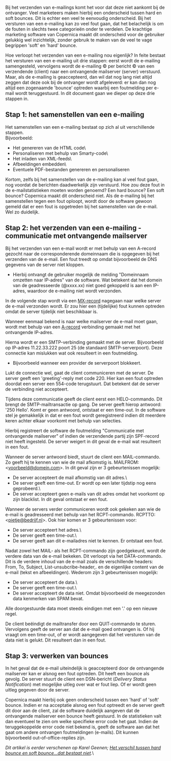 Bij het verzenden van e-mailings komt het voor dat deze niet aankomt bij
de ontvanger. Veel marketeers maken hierbij een onderscheid tussen hard
en soft bounces. Dit is echter een veel te eenvoudig onderscheid. Bij
het versturen van een e-mailing kan zo veel fout gaan, dat het
belachelijk is om de fouten in slechts twee categorieën onder te
verdelen. De krachtige marketing software van Copernica maakt dit
onderscheid voor de gebruiker gelukkig wel inzichtelijk, zonder gebruik
te maken van de veel te vage begrippen 'soft' en 'hard' bounce.

Hoe verloopt het verzenden van een e-mailing nou eigenlijk? In feite
bestaat het versturen van een e-mailing uit drie stappen: eerst wordt de
e-mailing samengesteld, vervolgens wordt de e-mailing © per bericht ©
van een verzendende (client) naar een ontvangende mailserver (server)
verstuurd. Maar, als de e-mailing is geaccepteerd, dan wil dat nog lang
niet altijd zeggen dat deze ook bij de ontvanger wordt afgeleverd: er
kan dan nog altijd een zogenaamde 'bounce' optreden waarbij een
foutmelding per e-mail wordt teruggestuurd. In dit document gaan we
dieper op deze drie stappen in.

Stap 1: het samenstellen van een e-mailing
------------------------------------------

Het samenstellen van een e-mailing bestaat op zich al uit verschillende
stappen.\
 Bijvoorbeeld:

-   Het genereren van de HTML code\
-   Personaliseren met behulp van Smarty-code\
-   Het inladen van XML-feeds\
-   Afbeeldingen embedden\
-   Eventuele PDF-bestanden genereren en personaliseren

Kortom, zelfs bij het samenstellen van de e-mailing kan al veel fout
gaan, nog voordat de berichten daadwerkelijk zijn verstuurd. Hoe zou
deze fout in de e-mailstatistieken moeten worden genoemd? Een hard
bounce? Een soft bounce? Copernica maakt dit onderscheid niet. Als de
e-mailing bij het samenstellen tegen een fout oploopt, wordt door de
software gewoon gemeld dat er een fout is opgetreden bij het
samenstellen van de e-mail. Wel zo duidelijk.

Stap 2: het verzenden van een e-mailing - communicatie met ontvangende mailserver
---------------------------------------------------------------------------------

Bij het verzenden van een e-mail wordt er met behulp van een A-record
gezocht naar de corresponderende domeinnaam die is opgegeven bij het
verzenden van de e-mail. Een fout treedt op omdat bijvoorbeeld de DNS
gegevens van de server niet kloppen.

-   Hierbij ontvangt de gebruiker mogelijk de melding "Domeinnaam
    omzetten naar IP-adres" van de software. Wat betekent dat het domein
    van de geadresseerde (@xxxx.xx) niet goed gekoppeld is aan een
    IP-adres, waardoor de e-mailing niet wordt verzonden.

In de volgende stap wordt via een
[MX-record](http://www.copernica.com/nl/over-ons/nieuws/a-record-en-mx-record-hoe-werkt-dat "A records en MX records")
nagegaan naar welke server de e-mail verzonden wordt. Er zou hier een
(tijdelijke) fout kunnen optreden omdat de server tijdelijk niet
beschikbaar is.

Wanneer eenmaal bekend is naar welke mailserver de e-mail moet gaan,
wordt met behulp van een
[A-record](http://www.copernica.com/nl/over-ons/nieuws/a-record-en-mx-record-hoe-werkt-dat "A records en MX records")
verbinding gemaakt met het ontvangende IP-adres.

Hierna wordt er een SMTP-verbinding gemaakt met de server. Bijvoorbeeld
op IP-adres 11.22.33.222 poort 25 (de standaard SMTP-serverpoort). Deze
connectie kan mislukken wat ook resulteert in een foutmelding.

-   Bijvoorbeeld wanneer een provider de serverpoort blokkeert.

Lukt de connectie wel, gaat de client communiceren met de server. De
server geeft een 'greeting'-reply met code 220. Hier kan een fout
optreden doordat een server een 554-code terugstuurt. Dat betekent dat
de server de verbinding niet accepteert.

Tijdens deze communicatie geeft de client eerst een HELO-commando. Dit
brengt de SMTP-mailtransactie op gang. De server geeft hierop antwoord:
'250 Hello'. Komt er geen antwoord, ontstaat er een time-out. In de
software stel je gemakkelijk in dat er een fout wordt geregistreerd
indien dit meerdere keren achter elkaar voorkomt met behulp van
selecties.

Hierbij registreert de software de foutmelding "Communicatie met
ontvangende mailserver" of indien de verzendende partij zijn SPF-record
niet heeft ingesteld. De server weigert in dit geval de e-mail wat
resulteert in een fout.

Wanneer de server antwoord biedt, stuurt de client een MAIL-commando. Zo
geeft hij te kennen van wie de mail afkomstig is.
MAILFROM:\<voorbeeld@domein.com\>. In dit geval zijn er 3 gebeurtenissen
mogelijk:

-   De server accepteert de mail afkomstig van dit adres.\
-   De server geeft een time-out. Er wordt op een later tijdstip nog
    eens geprobeerd.\
-   De server accepteert geen e-mails van dit adres omdat het voorkomt
    op zijn blacklist. In dit geval ontstaat er een fout.

Wanneer de servers verder communiceren wordt ook gekeken aan wie de
e-mail is geadresseerd met behulp van het RCPT-commando.
RCPTTO:\<pietje@bedrijf.nl\>. Ook hier komen er 3 gebeurtenissen voor:

-   De server accepteert het adres.\
-   De server geeft een time-out.\
-   De server geeft aan dit e-mailadres niet te kennen. Er ontstaat een
    fout.

Nadat zowel het MAIL- als het RCPT-commando zijn goedgekeurd, wordt de
verdere data van de e-mail bekeken. Dit verloopt via het DATA-commando.
Dit is de verdere inhoud van de e-mail zoals de verschillende headers:
From, To, Subject, List-unsubcribe-header,. en de eigenlijke content van
de e-mail (tekst en afbeeldingen). Wederom zijn 3 gebeurtenissen
mogelijk:

-   De server accepteert de data.\
-   De server geeft een time-out.\
-   De server accepteert de data niet. Omdat bijvoorbeeld de meegezonden
    data kenmerken van SPAM bevat.

Alle doorgestuurde data moet steeds eindigen met een '.' op een nieuwe
regel.

De client beëindigt de mailtransfer door een QUIT-commando te sturen.
Vervolgens geeft de server aan dat de e-mail goed ontvangen is. Of hij
vraagt om een time-out, of er wordt aangegeven dat het versturen van de
data niet is gelukt. Dit resulteert dan in een fout.

Stap 3: verwerken van bounces
-----------------------------

In het geval dat de e-mail uiteindelijk is geaccepteerd door de
ontvangende mailserver kan er alsnog een fout optreden. Dit heeft een
bounce als gevolg. De server stuurt de client een DSN-bericht (*Delivery
Status Notification*) met mogelijke uitleg over wat er fout liep. Of er
wordt geen uitleg gegeven door de server.

Copernica maakt hierbij ook geen onderscheid tussen een 'hard' of 'soft'
bounce. Indien er na acceptatie alsnog een fout optreedt en de server
geeft dit door aan de client, zal de software duidelijk aangeven dat de
ontvangende mailserver een bounce heeft gestuurd. In de statistieken
valt dan eventueel te zien om welke specifieke error code het gaat.
Indien de teruggekoppelde error code niet bekend is, geeft de software
aan dat het gaat om andere ontvangen foutmeldingen (e-mails). Dit kunnen
bijvoorbeeld out-of-office-replies zijn.

*Dit artikel is eerder verschenen op Karel Geenen; [Het verschil tussen
hard bounce en soft bounce...dat bestaat
niet](http://www.karelgeenen.nl/10/het-verschil-tussen-hard-en-soft-bounce%E2%80%A6dat-bestaat-niet/ "Het verschil tussen hard bounce en soft bounce...dat bestaat niet").*\

